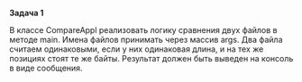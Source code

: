 **Задача 1**

В классе CompareAppl реализовать логику сравнения двух файлов в методе main. 
Имена файлов принимать через массив args. Два файла считаем одинаковыми, 
если у них одинаковая длина, и на тех же позициях стоят те же байты. 
Результат должен быть выведен на консоль в виде сообщения.
